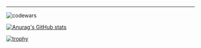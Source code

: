 
 ***
 ![codewars](https://www.codewars.com/users/Shuvalovrus/badges/small)
 
 [![Anurag's GitHub stats](https://github-readme-stats.vercel.app/api?username=Shuvalovrus)](https://github.com/anuraghazra/github-readme-stats)
 
 [![trophy](https://github-profile-trophy.vercel.app/?username=Shuvalovrus&theme=onedark&row=1)](https://github.com/ryo-ma/github-profile-trophy)



